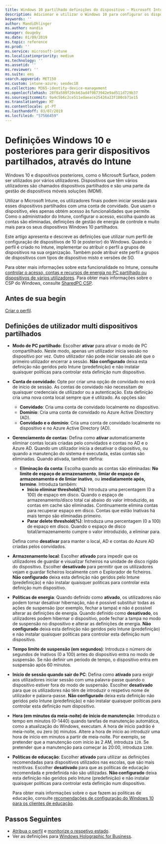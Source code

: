 ```yaml
---
title: Windows 10 partilhado definições do dispositivo – Microsoft Intune – Azure | Documentos da Microsoft
description: Adicionar e utilizar o Windows 10 para configurar os dispositivos que são partilhados ou utilizados por vários utilizadores no Microsoft Intune. Ver uma lista de todas as definições e o que fazer em dispositivos, incluindo o Microsoft Surface. Controlar as contas de convidado, gerir contas e eliminar contas inativas, permitir ou impedir guardar para o armazenamento local, definir power e opções de estado de suspensão, escolher quando as atualizações são instaladas e utilizam dispositivos em ambientes de educação num perfil de configuração do dispositivo.
keywords: ''
author: MandiOhlinger
ms.author: mandia
manager: dougeby
ms.date: 01/09/2019
ms.topic: reference
ms.prod: ''
ms.service: microsoft-intune
ms.localizationpriority: medium
ms.technology: ''
ms.assetid: ''
ms.reviewer: ''
ms.suite: ems
search.appverid: MET150
ms.custom: intune-azure; seodec18
ms.collection: M365-identity-device-management
ms.openlocfilehash: 28f8a589f20cb63ad4f9873942e9ad511d729b37
ms.sourcegitcommit: 9a4c5b6c2ce511edaeace25426a23f180cb71e15
ms.translationtype: MT
ms.contentlocale: pt-PT
ms.lasthandoff: 03/07/2019
ms.locfileid: "57566459"
---
```

# <a name="windows-10-and-later-settings-to-manage-shared-devices-using-intune"></a>Definições Windows 10 e posteriores para gerir dispositivos partilhados, através do Intune

Windows 10 e dispositivos posteriores, como o Microsoft Surface, podem ser utilizados por vários utilizadores. Dispositivos que têm vários utilizadores são chamados dispositivos partilhados e são uma parte da gestão de dispositivos móveis soluções (MDM).

Utilizar o Microsoft Intune, os utilizadores finais podem iniciar sessão para esses dispositivos partilhados com uma conta de convidado. Que usam o dispositivo, eles apenas obtém acesso às funcionalidades que permite. Como o administrador do Intune, configurar o acesso, escolha quando as contas são eliminadas, definições de gestão de energia de controle e muito mais para os seus dispositivos Windows 10 partilhados.

Este artigo apresenta e descreve as definições que utilizar num perfil de configuração de dispositivos de 10 (e posterior) do Windows. Quando o perfil é criado no Intune, implementar ou atribuir o perfil a grupos de dispositivos na sua organização. Também pode atribuir este perfil a grupos de dispositivos com tipos de dispositivo misto e versões de SO.

Para obter mais informações sobre esta funcionalidade no Intune, consulte [controlar o acesso, contas e recursos de energia no PC partilhado ou dispositivos de vários utilizadores](shared-user-device-settings.md). Para obter mais informações sobre o CSP do Windows, consulte [SharedPC CSP](https://docs.microsoft.com/windows/client-management/mdm/sharedpc-csp).

## <a name="before-your-begin"></a>Antes de sua begin

[Criar o perfil](shared-user-device-settings.md).

## <a name="shared-multi-user-device-settings"></a>Definições de utilizador multi dispositivos partilhados

- **Modo de PC partilhado**: Escolher **ativar** para ativar o modo de PC compartilhado. Neste modo, apenas um utilizador inicia sessão no dispositivo por vez. Outro utilizador não pode iniciar sessão até que o primeiro utilizador encerrar a sessão. **Não configurado** deixa esta definição não geridos pelo Intune (predefinição) e não instalar quaisquer políticas para controlar esta definição num dispositivo.
- **Conta de convidado**: Opte por criar uma opção de convidado no ecrã de início de sessão. As contas de convidado não necessitam de quaisquer credenciais de utilizador ou a autenticação. Esta definição cria uma nova conta local sempre que é utilizado. As opções são:
  - **Convidado**: Cria uma conta de convidado localmente no dispositivo.
  - **Domínio**: Cria uma conta de convidado no Azure Active Directory (AD).
  - **Convidado e o domínio**: Cria uma conta de convidado localmente no dispositivo e no Azure Active Directory (AD).
- **Gerenciamento de contas**: Defina como **ativar** automaticamente eliminar contas locais criadas pelo convidados e contas no AD e o Azure AD. Quando um utilizador inicia a desativar o dispositivo, ou quando a manutenção do sistema é executada, estas contas são eliminadas. Quando ativada, também defina:
  - **Eliminação da conta**: Escolha quando as contas são eliminadas: **No limite de espaço de armazenamento**, **limiar de espaço de armazenamento e de limiar inativo**, ou **imediatamente após, termine**. Introduza também:
    - **Início eliminar threshold(%)**: Introduza uma percentagem (0 a 100) de espaço em disco. Quando o espaço de armazenamento/disco total cai abaixo do valor introduzido, as contas em cache são eliminadas. Continuamente elimina contas para recuperar espaço em disco. Contas que estão Inativas há mais tempo são eliminadas primeiro.
    - **Parar delete threshold(%)**: Introduza uma percentagem (0 a 100) de espaço em disco. Quando o espaço de disco total/armazenamento cumpre o valor introduzido, a eliminar para.

  Defina como **desativar** para manter o local, AD e contas do Azure AD criadas pelos convidados.

- **Armazenamento local**: Escolher **ativado** para impedir que os utilizadores de guardar e visualizar ficheiros na unidade de disco rígido do dispositivo. Escolher **desativado** para permitir que os utilizadores vejam e guardar ficheiros localmente com o Explorador de ficheiros. **Não configurado** deixa esta definição não geridos pelo Intune (predefinição) e não instalar quaisquer políticas para controlar esta definição num dispositivo.
- **Políticas de energia**: Quando definido como **ativado**, os utilizadores não podem tornar desativar hibernação, não é possível substituir todas as ações de suspensão (por exemplo, fechar a tampa) e não é possível alterar as definições de energia. Quando definido como **desativado**, os utilizadores podem hibernar o dispositivo, pode fechar a tampa no modo de suspensão no dispositivo e alterar as definições de energia. **Não configurado** deixa esta definição não geridos pelo Intune (predefinição) e não instalar quaisquer políticas para controlar esta definição num dispositivo.
- **Tempo limite de suspensão (em segundos)**: Introduza o número de segundos de Inativos (0 a 100) antes do dispositivo entra no modo de suspensão. Se não definir um período de tempo, o dispositivo entra em suspensão após 60 minutos.
- **Início de sessão quando sair do PC**: Defina como **ativado** para exigir aos utilizadores iniciar sessão com uma palavra-passe quando o dispositivo estiver fora do modo de suspensão. Escolher **desativado** para que os utilizadores não têm de introduzir o respetivo nome de utilizador e palavra-passe. **Não configurado** deixa esta definição não geridos pelo Intune (predefinição) e não instalar quaisquer políticas para controlar esta definição num dispositivo.
- **Hora (em minutos da meia-noite) de início de manutenção**: Introduza o tempo em minutos (0-1440) quando tarefas de manutenção automática, como a atualização do Windows, executam. A hora de início padrão é meia-noite, ou zero (`0`) minutos. Altere a hora de início ao introduzir uma hora de início em minutos a partir de meia-noite. Por exemplo, se pretender que a manutenção com início às 2 AM, introduza `120`. Se pretender que a manutenção para começar às 20:00, introduza `1200`.
- **Políticas de educação**: Escolher **ativado** para utilizar as definições recomendadas para dispositivos utilizados nas escolas, que são mais restritivas. Escolher **desativado** para que as políticas de educação recomendada e predefinida não são utilizadas. **Não configurado** deixa esta definição não geridos pelo Intune (predefinição) e não instalar quaisquer políticas para controlar esta definição num dispositivo.

  Para obter mais informações sobre o que fazem as políticas de educação, consulte [recomendações de configuração do Windows 10 para os clientes de educação](https://docs.microsoft.com/education/windows/configure-windows-for-education).

## <a name="next-steps"></a>Passos Seguintes

- [Atribua o perfil](device-profile-assign.md) e [monitorize o respetivo estado](device-profile-monitor.md).
- Ver as definições para [Windows Holographic for Business](shared-user-device-settings-windows-holographic.md).
